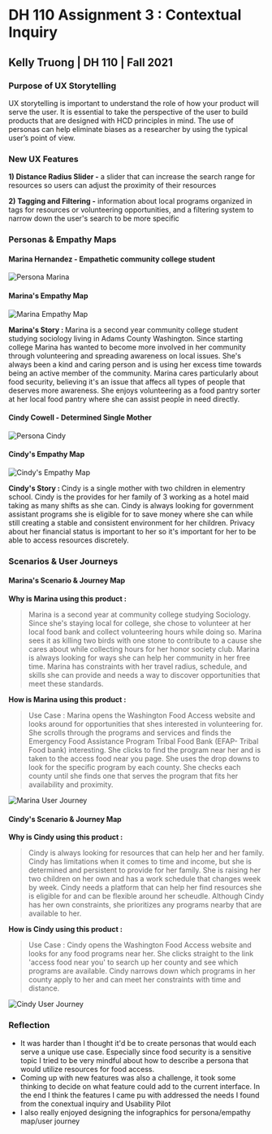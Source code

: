 # DH 110 Assignment 3 : Contextual Inquiry
## Kelly Truong | DH 110 | Fall 2021 

### Purpose of UX Storytelling
UX storytelling is important to understand the role of how your product will serve the user. It is essential to take the perspective of the user to build products that are designed with HCD principles in mind. The use of personas can help eliminate biases as a researcher by using the typical user’s point of view. 

### New UX Features
<b>1) Distance Radius Slider -</b> a slider that can increase the search range for resources so users can adjust the proximity of their resources

<b>2) Tagging and Filtering -</b> information about local programs organized in tags for resources or volunteering opportunities, and a filtering system to narrow down the user's search to be more specific 

### Personas & Empathy Maps

#### Marina Hernandez - Empathetic community college student
![Persona Marina](https://user-images.githubusercontent.com/68669305/138795074-ee5f9023-d0c2-48f1-a89f-5cb912a2408f.png)
#### Marina's Empathy Map
![Marina Empathy Map](https://user-images.githubusercontent.com/68669305/138797369-04791219-8c20-4075-95af-189a59f7c1fd.png)

<b> Marina's Story : </b> Marina is a second year community college student studying sociology living in Adams County Washington. Since starting college Marina has wanted to become more involved in her community through volunteering and spreading awareness on local issues. She's always been a kind and caring person and is using her excess time towards being an active member of the community. Marina cares particularly about food security, believing it's an issue that affecs all types of people that deserves more awareness. She enjoys volunteering as a food pantry sorter at her local food pantry where she can assist people in need directly.

#### Cindy Cowell - Determined Single Mother
![Persona Cindy](https://user-images.githubusercontent.com/68669305/138795097-ce305dbe-fd84-443c-abad-b13f7a24ee22.png)
#### Cindy's Empathy Map
![Cindy's Empathy Map](https://user-images.githubusercontent.com/68669305/138797376-0dbb14aa-36c6-474b-9fa5-a843b37779e9.png)

<b> Cindy's Story : </b> Cindy is a single mother with two children in elementry school. Cindy is the provides for her family of 3 working as a hotel maid taking as many shifts as she can. Cindy is always looking for government assistant programs she is eligible for to save money where she can while still creating a stable and consistent environment for her children. Privacy about her financial status is important to her so it's important for her to be able to access resources discretely.

### Scenarios & User Journeys

#### Marina's Scenario & Journey Map
<b>Why is Marina using this product : </b>
> Marina is a second year at community college studying Sociology. Since she's staying local for college, she chose to volunteer at her local food bank and collect volunteering hours while doing so. Marina sees it as killing two birds with one stone to contribute to a cause she cares about while collecting hours for her honor society club. Marina is always looking for ways she can help her community in her free time. Marina has constraints with her travel radius, schedule, and skills she can provide and needs a way to discover opportunities that meet these standards.

<b>How is Marina using this product : </b>
> Use Case : Marina opens the Washington Food Access website and looks around for opportunities that shes interested in volunteering for. She scrolls through the programs and services and finds the Emergency Food Assistance Program Tribal Food Bank (EFAP- Tribal Food bank) interesting. She clicks to find the program near her and is taken to the access food near you page. She uses the drop downs to look for the specific program by each county. She checks each county until she finds one that serves the program that fits her availability and proximity.

![Marina User Journey](https://user-images.githubusercontent.com/68669305/138797571-52ea732a-d221-480a-88ab-17e6912ef70b.png)

#### Cindy's Scenario & Journey Map
<b>Why is Cindy using this product :  </b>
> Cindy is always looking for resources that can help her and her family. Cindy has limitations when it comes to time and income, but she is determined and persistent to provide for her family. She is raising her two children on her own and has a work schedule that changes week by week. Cindy needs a platform that can help her find resources she is eligible for and can be flexible around her scheudle. Although Cindy has her own constraints, she prioritizes any programs nearby that are available to her.

<b>How is Cindy using this product : </b>
> Use Case : Cindy opens the Washington Food Access website and looks for any food programs near her. She clicks straight to the link 'access food near you' to search up her county and see which programs are available. Cindy narrows down which programs in her county apply to her and can meet her constraints with time and distance.

![Cindy User Journey](https://user-images.githubusercontent.com/68669305/138797577-afc69c2a-6839-4844-a14e-e086e53c0467.png)

### Reflection 
* It was harder than I thought it'd be to create personas that would each serve a unique use case. Especially since food security is a sensitive topic I tried to be very mindful about how to describe a persona that would utilize resources for food access. 
* Coming up with new features was also a challenge, it took some thinking to decide on what feature could add to the current interface. In the end I think the features I came pu with addressed the needs I found from the conextual inquiry and Usability Pilot
* I also really enjoyed designing the infographics for persona/empathy map/user journey
